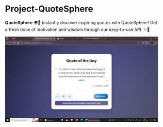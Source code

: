 # Project-QuoteSphere
**QuoteSphere** 🌍💬  Instantly discover inspiring quotes with QuoteSphere! Get a fresh dose of motivation and wisdom through our easy-to-use API. ✨🚀

<img src="project.png">   <br>

<a href = "https://aniruddh-joshi.github.io/Project-QuoteSphere/">

